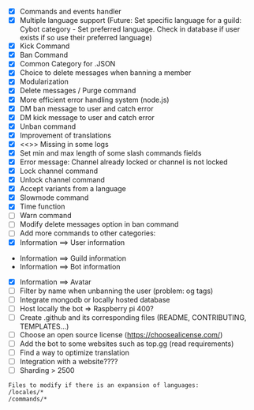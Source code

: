 - [x] Commands and events handler
- [x] Multiple language support (Future: Set specific language for a guild: Cybot category - Set preferred language. Check in database if user exists if so use their preferred language)
- [x] Kick Command
- [x] Ban Command
- [x] Common Category for .JSON
- [x] Choice to delete messages when banning a member
- [x] Modularization
- [x] Delete messages / Purge command
- [x] More efficient error handling system (node.js)
- [x] DM ban message to user and catch error
- [x] DM kick message to user and catch error
- [x] Unban command
- [x] Improvement of translations
- [x] <<>> Missing in some logs
- [x] Set min and max length of some slash commands fields
- [x] Error message: Channel already locked or channel is not locked
- [x] Lock channel command
- [x] Unlock channel command
- [x] Accept variants from a language
- [x] Slowmode command
- [x] Time function
- [ ] Warn command
- [ ] Modify delete messages option in ban command
- [ ] Add more commands to other categories:
- [x] Information ==> User information
- Information ==> Guild information
- Information ==> Bot information
- [x] Information ==> Avatar
- [ ] Filter by name when unbanning the user (problem: og tags)
- [ ] Integrate mongodb or locally hosted database
- [ ] Host locally the bot => Raspberry pi 400?
- [ ] Create .github and its corresponding files (README, CONTRIBUTING, TEMPLATES...)
- [ ] Choose an open source license (https://choosealicense.com/)
- [ ] Add the bot to some websites such as top.gg (read requirements)
- [ ] Find a way to optimize translation
- [ ] Integration with a website????
- [ ] Sharding > 2500

```
Files to modify if there is an expansion of languages:
/locales/*
/commands/*
```